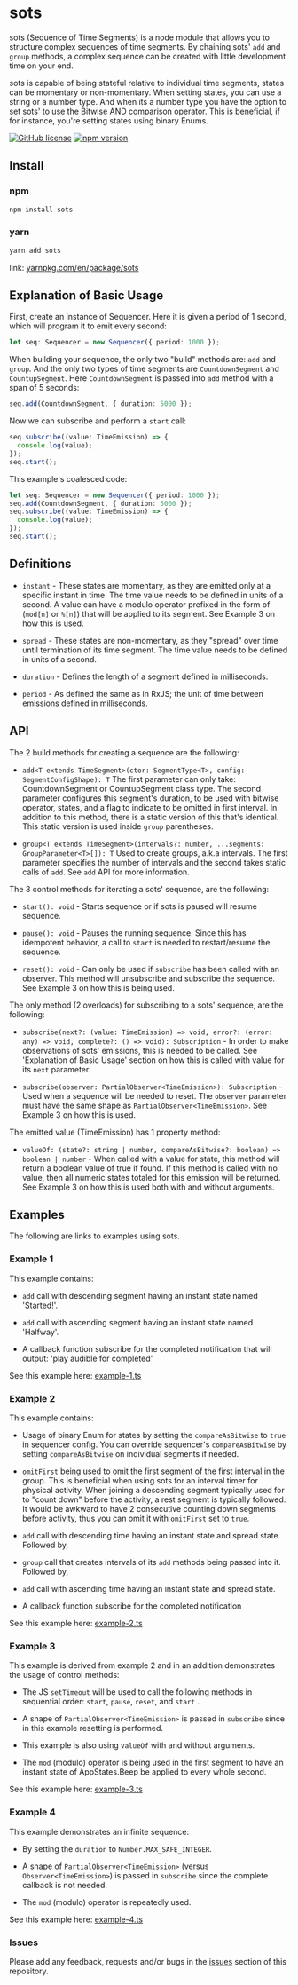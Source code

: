 # sots

sots (Sequence of Time Segments) is a node module that allows you to structure complex sequences of time segments.  By chaining sots' `add` and `group` methods, a complex sequence can be created with little development time on your end.

sots is capable of being stateful relative to individual time segments, states can be momentary or non-momentary.  When setting states, you can use a string or a number type. And when its a number type you have the option to set sots' to use the Bitwise AND comparison operator.  This is beneficial, if for instance, you're setting states using binary Enums.

[![GitHub license](https://img.shields.io/badge/license-MIT-blue.svg)](https://github.com/marckassay/sots/blob/master/LICENSE) [![npm version](https://img.shields.io/npm/v/sots.svg?style=flat)](https://www.npmjs.com/package/sots)

## Install

### npm

```bash
npm install sots
```

### yarn

```bash
yarn add sots
```

link: [yarnpkg.com/en/package/sots](https://yarnpkg.com/en/package/sots)

## Explanation of Basic Usage

First, create an instance of Sequencer.  Here it is given a period of 1 second, which will program it to emit every second:

```typescript
let seq: Sequencer = new Sequencer({ period: 1000 });
```

When building your sequence, the only two "build" methods are: `add` and `group`.  And the only two types of time segments are `CountdownSegment` and `CountupSegment`.  Here `CountdownSegment` is passed into `add` method with a span of 5 seconds:

```typescript
seq.add(CountdownSegment, { duration: 5000 });
```

Now we can subscribe and perform a `start` call:

```typescript
seq.subscribe((value: TimeEmission) => {
  console.log(value);
});
seq.start();
```

This example's coalesced code:

```typescript
let seq: Sequencer = new Sequencer({ period: 1000 });
seq.add(CountdownSegment, { duration: 5000 });
seq.subscribe((value: TimeEmission) => {
  console.log(value);
});
seq.start();
```

## Definitions

* `instant` - These states are momentary, as they are emitted only at a specific instant in time.  The time value needs to be defined in units of a second.  A value can have a modulo operator prefixed in the form of (`mod[n]` or `%[n]`) that will be applied to its segment.  See Example 3 on how this is used.

* `spread` - These states are non-momentary, as they "spread" over time until termination of its time segment.  The time value needs to be defined in units of a second.

* `duration` - Defines the length of a segment defined in milliseconds.

* `period` - As defined the same as in RxJS; the unit of time between emissions defined in milliseconds.

## API

The 2 build methods for creating a sequence are the following:

* `add<T extends TimeSegment>(ctor: SegmentType<T>, config: SegmentConfigShape): T`
 The first parameter can only take: CountdownSegment or CountupSegment class type.  The second parameter configures this segment's duration, to be used with bitwise operator, states, and a flag to indicate to be omitted in first interval.  In addition to this method, there is a static version of this that's identical.  This static version is used inside `group` parentheses.

* `group<T extends TimeSegment>(intervals?: number, ...segments: GroupParameter<T>[]): T`
 Used to create groups, a.k.a intervals.  The first parameter specifies the number of intervals and the second takes static calls of `add`.  See `add` API for more information.

The 3 control methods for iterating a sots' sequence, are the following:

* `start(): void` - Starts sequence or if sots is paused will resume sequence.

* `pause(): void` - Pauses the running sequence.  Since this has idempotent behavior, a call to `start` is needed to restart/resume the sequence.

* `reset(): void` - Can only be used if `subscribe` has been called with an observer.  This method will unsubscribe and subscribe the sequence.  See Example 3 on how this is being used.

The only method (2 overloads) for subscribing to a sots' sequence, are the following:

* `subscribe(next?: (value: TimeEmission) => void, error?: (error: any) => void, complete?: () => void): Subscription` - In order to make observations of sots' emissions, this is needed to be called.  See 'Explanation of Basic Usage' section on how this is called with value for its `next` parameter.

* `subscribe(observer: PartialObserver<TimeEmission>): Subscription` - Used when a sequence will be needed to reset.  The `observer` parameter must have the same shape as `PartialObserver<TimeEmission>`.  See Example 3 on how this is used.

The emitted value (TimeEmission) has 1 property method:

* `valueOf: (state?: string | number, compareAsBitwise?: boolean) => boolean | number` - When called with a value for state, this method will return a boolean value of true if found.  If this method is called with no value, then all numeric states totaled for this emission will be returned.  See Example 3 on how this is used both with and without arguments.

## Examples

The following are links to examples using sots.

### Example 1

This example contains:

* `add` call with descending segment having an instant state named 'Started!'.

* `add` call with ascending segment having an instant state named 'Halfway'.

* A callback function subscribe for the completed notification that will output: 'play audible for completed'

See this example here: [example-1.ts](https://github.com/marckassay/sots/blob/master/example/example-1.ts)

### Example 2

This example contains:

* Usage of binary Enum for states by setting the `compareAsBitwise` to `true` in sequencer config.  You can override sequencer's `compareAsBitwise` by setting `compareAsBitwise` on individual segments if needed.

* `omitFirst` being used to omit the first segment of the first interval in the group.  This is beneficial when using sots for an interval timer for physical activity.  When joining a descending segment typically used for to "count down" before the activity, a rest segment is typically followed.  It would be awkward to have 2 consecutive counting down segments before activity, thus you can omit it with `omitFirst` set to `true`.

* `add` call with descending time having an instant state and spread state.  Followed by,

* `group` call that creates intervals of its `add` methods being passed into it.  Followed by,

* `add` call with ascending time having an instant state and spread state.

* A callback function subscribe for the completed notification

See this example here: [example-2.ts](https://github.com/marckassay/sots/blob/master/example/example-2.ts)

### Example 3

This example is derived from example 2 and in an addition demonstrates the usage of control methods:

* The JS `setTimeout` will be used to call the following methods in sequential order: `start`, `pause`, `reset`, and `start` .

* A shape of `PartialObserver<TimeEmission>` is passed in `subscribe` since in this example resetting is performed.

* This example is also using `valueOf` with and without arguments.

* The `mod` (modulo) operator is being used in the first segment to have an instant state of AppStates.Beep be applied to every whole second.

See this example here: [example-3.ts](https://github.com/marckassay/sots/blob/master/example/example-3.ts)

### Example 4

This example demonstrates an infinite sequence:

* By setting the `duration` to `Number.MAX_SAFE_INTEGER`.

* A shape of `PartialObserver<TimeEmission>` (versus `Observer<TimeEmission>`) is passed in `subscribe` since the complete callback is not needed.

* The `mod` (modulo) operator is repeatedly used.

See this example here: [example-4.ts](https://github.com/marckassay/sots/blob/master/example/example-4.ts)

### Issues

Please add any feedback, requests and/or bugs in the [issues](https://github.com/marckassay/sots/issues) section of this repository.
